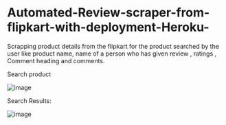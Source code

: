 # Automated-Review-scraper-from-flipkart-with-deployment-Heroku-
Scrapping product details from the flipkart for the product searched by the user like product name, name of a person who has given review , ratings , Comment heading and comments. 

Search product

![image](https://user-images.githubusercontent.com/81960341/122663835-08b37400-d1bb-11eb-98e8-5ca540e6f6cc.png)

Search Results:

![image](https://user-images.githubusercontent.com/81960341/122663842-14069f80-d1bb-11eb-8be3-13aa38a8f47d.png)
